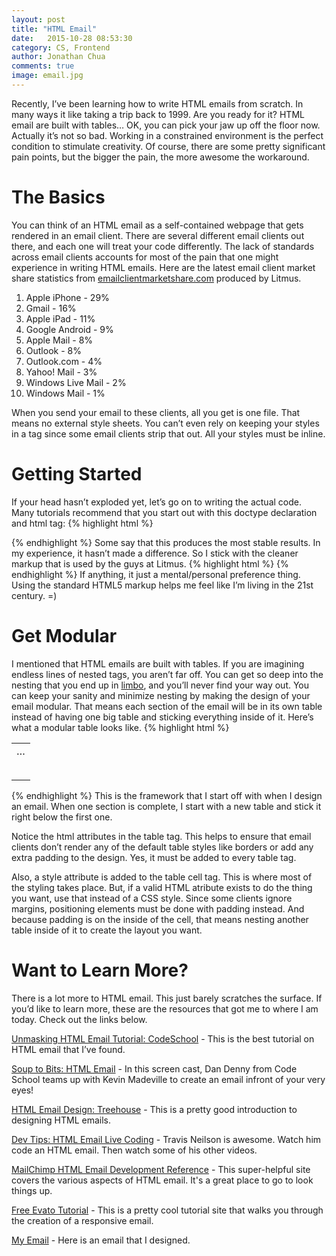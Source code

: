 ```yaml
---
layout: post
title: "HTML Email"
date:   2015-10-28 08:53:30
category: CS, Frontend
author: Jonathan Chua
comments: true
image: email.jpg
---
```


Recently, I’ve been learning how to write HTML emails from scratch. In many ways it like taking a trip back to 1999. Are you ready for it? HTML email are built with tables… OK, you can pick your jaw up off the floor now. Actually it’s not so bad. Working in a constrained environment is the perfect condition to stimulate creativity. Of course, there are some pretty significant pain points, but the bigger the pain, the more awesome the workaround.

# The Basics
You can think of an HTML email as a self-contained webpage that gets rendered in an email client. There are several different email clients out there, and each one will treat your code differently. The lack of standards across email clients accounts for most of the pain that one might experience in writing HTML emails. Here are the latest email client market share statistics from [emailclientmarketshare.com][ECMS] produced by Litmus.
<ol>
<li>Apple iPhone - 29%</li>
<li>Gmail - 16%</li>
<li>Apple iPad - 11%</li>
<li>Google Android - 9%</li>
<li>Apple Mail - 8%</li>
<li>Outlook - 8%</li>
<li>Outlook.com - 4%</li>
<li>Yahoo! Mail - 3%</li>
<li>Windows Live Mail - 2%</li>
<li>Windows Mail - 1%</li>
</ol>
When you send your email to these clients, all you get is one file. That means no external style sheets. You can’t even rely on keeping your styles in a <styles> tag since some email clients strip that out. All your styles must be inline.

# Getting Started
If your head hasn’t exploded yet, let’s go on to writing the actual code. Many tutorials recommend that you start out with this doctype declaration and html tag:
{% highlight html %}
<!DOCTYPE html PUBLIC "-//W3C//DTD XHTML 1.0 Transitional//EN" "http://www.w3.org/TR/xhtml1/DTD/xhtml1-transitional.dtd">
<html xmlns="http://www.w3.org/1999/xhtml">
{% endhighlight %}
Some say that this produces the most stable results. In my experience, it hasn’t made a difference. So I stick with the cleaner markup that is used by the guys at Litmus.
{% highlight html %}
<!doctype html>
<html>
{% endhighlight %}
If anything, it just a mental/personal preference thing. Using the standard HTML5 markup helps me feel like I’m living in the 21st century. =)

# Get Modular
I mentioned that HTML emails are built with tables. If you are imagining endless lines of nested tags, you aren’t far off. You can get so deep into the nesting that you end up in [limbo][inception], and you’ll never find your way out. You can keep your sanity and minimize nesting by making the design of your email modular. That means each section of the email will be in its own table instead of having one big table and sticking everything inside of it. Here’s what a modular table looks like.
{% highlight html %}
<table align="center" border="0" cellspacing="0" cellpadding=“0”>
<tr>
	<td style=“…”>
		<table align="center" border="0" cellspacing="0" cellpadding=“0”>
			…
		</table>
	</td>
</tr>
</table>
{% endhighlight %}
This is the framework that I start off with when I design an email. When one section is complete, I start with a new table and stick it right below the first one. 

Notice the html attributes in the table tag. This helps to ensure that email clients don’t render any of the default table styles like borders or add any extra padding to the design. Yes, it must be added to every table tag. 

Also, a style attribute is added to the table cell tag. This is where most of the styling takes place. But, if a valid HTML atribute exists to do the thing you want, use that instead of a CSS style. Since some clients ignore margins, positioning elements must be done with padding instead. And because padding is on the inside of the cell, that means nesting another table inside of it to create the layout you want. 

# Want to Learn More?
There is a lot more to HTML email. This just barely scratches the surface. If you’d like to learn more, these are the resources that got me to where I am today. Check out the links below.

[Unmasking HTML Email Tutorial: CodeSchool][CS] - This is the best tutorial on HTML email that I’ve found.

[Soup to Bits: HTML Email][soup] - In this screen cast, Dan Denny from Code School teams up with Kevin Madeville to create an email infront of your very eyes!

[HTML Email Design: Treehouse][treehouse] - This is a pretty good introduction to designing HTML emails.

[Dev Tips: HTML Email Live Coding][DT] - Travis Neilson is awesome. Watch him code an HTML email. Then watch some of his other videos.

[MailChimp HTML Email Development Reference][MC] - This super-helpful site covers the various aspects of HTML email. It's a great place to go to look things up.

[Free Evato Tutorial][webdesign] - This is a pretty cool tutorial site that walks you through the creation of a responsive email.

[My Email][mine] - Here is an email that I designed.


[ECMS]: https://emailclientmarketshare.com
[inception]: http://www.imdb.com/title/tt1375666/
[CS]: https://www.codeschool.com/courses/unmasking-html-emails
[soup]: https://www.codeschool.com/screencasts/soup-to-bits-unmasking-html-emails
[treehouse]: https://teamtreehouse.com/library/html-email-design
[DT]: https://youtu.be/XnWIperMy08
[MC]: http://templates.mailchimp.com/development/
[webdesign]: http://webdesign.tutsplus.com/articles/creating-a-simple-responsive-html-email--webdesign-12978
[mine]: http://chuabacca.github.io/code-challenge/

